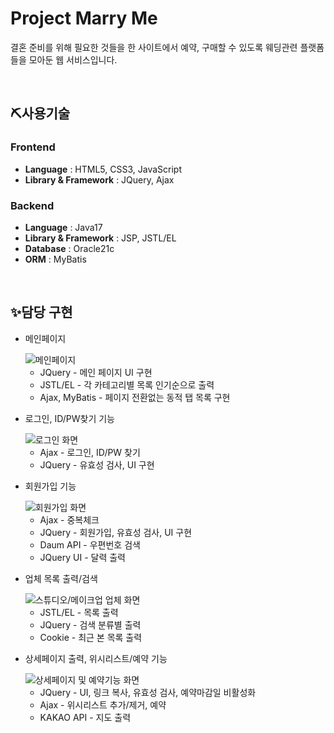 <h1>Project Marry Me</h1>
<p>결혼 준비를 위해 필요한 것들을 한 사이트에서 예약, 구매할 수 있도록 웨딩관련 플랫폼들을 모아둔 웹 서비스입니다.</p>
<br/>
<h2>⛏사용기술</h2>
<h3>Frontend</h4>
<ul>
  <li><b>Language</b> : HTML5, CSS3, JavaScript</li>
  <li><b>Library & Framework</b> : JQuery, Ajax</li>
</ul>
<h3>Backend</h3>
<ul>
  <li><b>Language</b> : Java17</li>
  <li><b>Library & Framework</b> : JSP, JSTL/EL</li>
  <li><b>Database</b> : Oracle21c</li>
  <li><b>ORM</b> : MyBatis</li>
</ul>
<br/>
<h2>✨담당 구현</h2>
<ul>
  <li>
    <p>메인페이지</p>
    <img src="https://github.com/user-attachments/assets/b5abc5eb-b9ff-4d59-a359-2c416b9a16f7" alt="메인페이지"/>
    <ul>
      <li>JQuery - 메인 페이지 UI 구현</li>
      <li>JSTL/EL - 각 카테고리별 목록 인기순으로 출력</li>
      <li>Ajax, MyBatis - 페이지 전환없는 동적 탭 목록 구현</li>
    </ul>
  </li>
  <li>
    <p>로그인, ID/PW찾기 기능</p>
    <img src="https://github.com/user-attachments/assets/6b101439-192b-4b68-91b8-a5a90d356161" alt="로그인 화면"/>
    <ul>
      <li>Ajax - 로그인, ID/PW 찾기</li>
      <li>JQuery - 유효성 검사, UI 구현</li>
    </ul>
  </li>
  <li>
    <p>회원가입 기능</p>
    <img src="https://github.com/user-attachments/assets/fc6d740a-d1c2-4e06-8b30-d7e65aa1a51b" alt="회원가입 화면"/>
    <ul>
      <li>Ajax - 중복체크</li>
      <li>JQuery - 회원가입, 유효성 검사, UI 구현</li>
      <li>Daum API - 우편번호 검색</li>
      <li>JQuery UI - 달력 출력</li>
    </ul>
  </li>
  <li>
    <p>업체 목록 출력/검색</p>
    <img src="https://github.com/user-attachments/assets/3f320297-84a5-4ec4-a449-0d7a3d86435b" alt="스튜디오/메이크업 업체 화면"/>
    <ul>
      <li>JSTL/EL - 목록 출력</li>
      <li>JQuery - 검색 분류별 출력</li>
      <li>Cookie - 최근 본 목록 출력</li>
    </ul>
  </li>
  <li>
    <p>상세페이지 출력, 위시리스트/예약 기능</p>
    <img src="https://github.com/user-attachments/assets/6ef36cd2-b11a-4899-ac07-61a5dc184045" alt="상세페이지 및 예약기능 화면"/>
    <ul>
      <li>JQuery - UI, 링크 복사, 유효성 검사, 예약마감일 비활성화</li>
      <li>Ajax - 위시리스트 추가/제거, 예약</li>
      <li>KAKAO API - 지도 출력</li>
    </ul>
  </li>
</ul>

